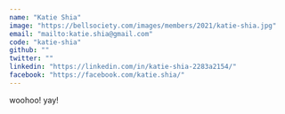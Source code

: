 ```yaml
---
name: "Katie Shia"
image: "https://bellsociety.com/images/members/2021/katie-shia.jpg"
email: "mailto:katie.shia@gmail.com"
code: "katie-shia"
github: ""
twitter: ""
linkedin: "https://linkedin.com/in/katie-shia-2283a2154/"
facebook: "https://facebook.com/katie.shia/"
---
```

woohoo! yay!